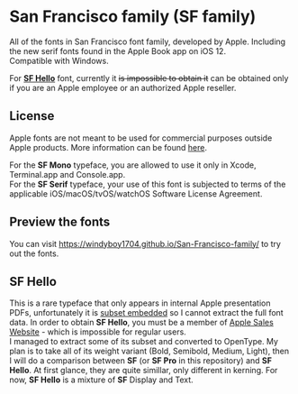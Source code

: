 # San Francisco family (SF family)
All of the fonts in San Francisco font family, developed by Apple. Including the new serif fonts found in the Apple Book app on iOS 12.  
Compatible with Windows.

For [**SF Hello**](README.md#SF-Hello) font, currently it ~~is impossible to obtain it~~ can be obtained only if you are an Apple employee or an authorized Apple reseller.

## License
Apple fonts are not meant to be used for commercial purposes outside Apple products. More information can be found [here](https://github.com/windyboy1704/SFPro-JP/blob/master/license.md).

For the **SF Mono** typeface, you are allowed to use it only in Xcode, Terminal.app and Console.app.  
For the **SF Serif** typeface, your use of this font is subjected to terms of the applicable iOS/macOS/tvOS/watchOS Software License Agreement.

## Preview the fonts
You can visit https://windyboy1704.github.io/San-Francisco-family/ to try out the fonts.

## SF Hello
This is a rare typeface that only appears in internal Apple presentation PDFs, unfortunately it is [subset embedded](https://twitter.com/windyboy1704/status/1080109779404578817) so I cannot extract the full font data. In order to obtain **SF Hello**, you must be a member of [Apple Sales Website](https://asw.apple.com) - which is impossible for regular users.  
I managed to extract some of its subset and converted to OpenType. My plan is to take all of its weight variant (Bold, Semibold, Medium, Light), then I will do a comparison between **SF** (or **SF Pro** in this repository) and **SF Hello**. At first glance, they are quite simillar, only different in kerning. For now, **SF Hello** is a mixture of **SF** Display and Text.
